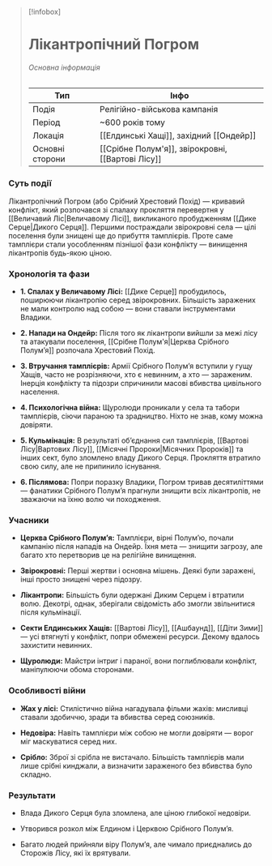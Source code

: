 > [!infobox]
> 
> # Лікантропічний Погром
> 
> ###### Основна інформація
> 
> |Тип|Інфо|
> |---|---|
> |Подія|Релігійно-військова кампанія|
> |Період|~600 років тому|
> |Локація|[[Елдинські Хащі]], західний [[Ондейр]]|
> |Основні сторони|[[Срібне Полум'я]], звірокровні, [[Вартові Лісу]]|

### **Суть події**

Лікантропічний Погром (або Срібний Хрестовий Похід) — кривавий конфлікт, який розпочався зі спалаху прокляття перевертня у [[Величавий Ліс|Величавому Лісі]], викликаного пробудженням [[Дике Серце|Дикого Серця]]. Першими постраждали звірокровні села — цілі поселення були знищені ще до прибуття тамплієрів. Проте саме тамплієри стали уособленням пізнішої фази конфлікту — винищення лікантропів будь-якою ціною.

### **Хронологія та фази**

- **1. Спалах у Величавому Лісі:** [[Дике Серце]] пробудилось, поширюючи лікантропію серед звірокровних. Більшість заражених не мали контролю над собою — вони ставали інструментами Владики.
    
- **2. Напади на Ондейр:** Після того як лікантропи вийшли за межі лісу та атакували поселення, [[Срібне Полум'я|Церква Срібного Полум’я]] розпочала Хрестовий Похід.
    
- **3. Втручання тамплієрів:** Армії Срібного Полум’я вступили у гущу Хащів, часто не розрізняючи, хто є невинним, а хто — зараженим. Інерція конфлікту та підозри спричинили масові вбивства цивільного населення.
    
- **4. Психологічна війна:** Щуролюди проникали у села та табори тамплієрів, сіючи параною та зрадництво. Ніхто не знав, кому можна довіряти.
    
- **5. Кульмінація:** В результаті об’єднання сил тамплієрів, [[Вартові Лісу|Вартових Лісу]], [[Місячні Пророки|Місячних Пророків]] та інших сект, було зломлено владу Дикого Серця. Прокляття втратило свою силу, але не припинило існування.
    
- **6. Післямова:** Попри поразку Владики, Погром тривав десятиліттями — фанатики Срібного Полум’я прагнули знищити всіх лікантропів, не зважаючи на їхню волю чи походження.
    

### **Учасники**

- **Церква Срібного Полум’я:** Тамплієри, вірні Полум’ю, почали кампанію після нападів на Ондейр. Їхня мета — знищити загрозу, але багато хто перетворив це на релігійне винищення.
    
- **Звірокровні:** Перші жертви і основна мішень. Деякі були заражені, інші просто знищені через підозру.
    
- **Лікантропи:** Більшість були одержані Диким Серцем і втратили волю. Декотрі, однак, зберігали свідомість або змогли звільнитися після кульмінації.
    
- **Секти Елдинських Хащів:** [[Вартові Лісу]], [[Ашбаунд]], [[Діти Зими]] — усі втягнуті у конфлікт, попри обмежені ресурси. Декому вдалось захистити невинних.
    
- **Щуролюди:** Майстри інтриг і параної, вони поглиблювали конфлікт, маніпулюючи обома сторонами.
    

### **Особливості війни**

- **Жах у лісі:** Стилістично війна нагадувала фільми жахів: мисливці ставали здобиччю, зради та вбивства серед союзників.
    
- **Недовіра:** Навіть тамплієри між собою не могли довіряти — ворог міг маскуватися серед них.
    
- **Срібло:** Зброї зі срібла не вистачало. Більшість тамплієрів мали лише срібні кинджали, а визначити зараженого без вбивства було складно.
    

### **Результати**

- Влада Дикого Серця була зломлена, але ціною глибокої недовіри.
    
- Утворився розкол між Елдином і Церквою Срібного Полум’я.
    
- Багато людей прийняли віру Полум’я, але чимало приєднались до Сторожів Лісу, які їх врятували.
    
